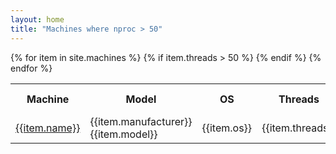 ```yaml
---
layout: home
title: "Machines where nproc > 50"
---
```


<table>
<tr>
<th>Machine</th>
<th>Model</th>
<th>OS</th>
<th>Threads</th>
<th>Location</th>
<th>Worker Pool</th>
<th>Notes</th>
</tr>
{% for item in site.machines %}
{% if item.threads > 50 %}
<tr>
<td><a href="/machines/{{item.name}}.html">{{item.name}}</a></td>
<td>{{item.manufacturer}} {{item.model}}</td>
<td>{{item.os}}</td>
<td>{{item.threads}}</td>
<td>{{item.location}}</td>
<td>{{item.pool}}</td>
<td>{{item.notes}}</td>
</tr>
{% endif %}
{% endfor %}
</table>

